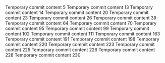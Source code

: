 Temporary commit content 5
Temporary commit content 13
Temporary commit content 14
Temporary commit content 20
Temporary commit content 23
Temporary commit content 26
Temporary commit content 39
Temporary commit content 64
Temporary commit content 70
Temporary commit content 95
Temporary commit content 99
Temporary commit content 102
Temporary commit content 111
Temporary commit content 163
Temporary commit content 191
Temporary commit content 198
Temporary commit content 220
Temporary commit content 223
Temporary commit content 225
Temporary commit content 226
Temporary commit content 228
Temporary commit content 230
